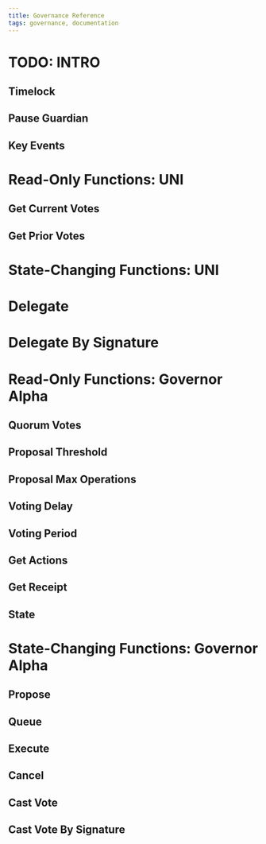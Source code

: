 ```yaml
---
title: Governance Reference
tags: governance, documentation
---
```


# TODO: INTRO

## Timelock

## Pause Guardian

## Key Events



# Read-Only Functions: UNI
 
## Get Current Votes

## Get Prior Votes


# State-Changing Functions: UNI

# Delegate

# Delegate By Signature



# Read-Only Functions: Governor Alpha

## Quorum Votes

## Proposal Threshold

## Proposal Max Operations

## Voting Delay

## Voting Period

## Get Actions

## Get Receipt

## State


# State-Changing Functions: Governor Alpha

## Propose

## Queue

## Execute

## Cancel 

## Cast Vote

## Cast Vote By Signature


































